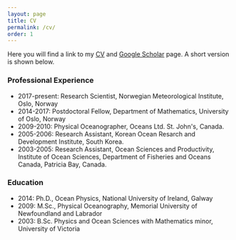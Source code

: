 ```yaml
---
layout: page
title: CV
permalink: /cv/
order: 1
---
```


Here you will find a link to my [CV](GJSutherland_CV.pdf) and [Google Scholar](https://scholar.google.no/citations?user=ChCG72gAAAAJ&hl=en) page. A short version is shown below.

### Professional Experience
* 2017-present: Research Scientist, Norwegian Meteorological Institute, Oslo, Norway
* 2014-2017:  Postdoctoral Fellow, Department of Mathematics, University of Oslo, Norway 
* 2009-2010:  Physical Oceanographer, Oceans Ltd. St. John's, Canada. 
* 2005-2006:  Research Assistant, Korean Ocean Resarch and Development Institute, South Korea.
* 2003-2005: Research Assistant, Ocean Sciences and Productivity, Institute of Ocean Sciences, Department of Fisheries and Oceans Canada, Patricia Bay, Canada.

### Education
* 2014: Ph.D., Ocean Physics, National University of Ireland, Galway
* 2009: M.Sc., Physical Oceanography, Memorial University of Newfoundland and Labrador
* 2003: B.Sc. Physics and Ocean Sciences with Mathematics minor, University of Victoria


